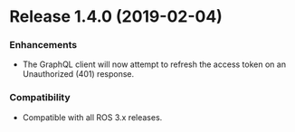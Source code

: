 # Release 1.4.0 (2019-02-04)

### Enhancements
* The GraphQL client will now attempt to refresh the access token on an Unauthorized (401) response.

### Compatibility
* Compatible with all ROS 3.x releases.
